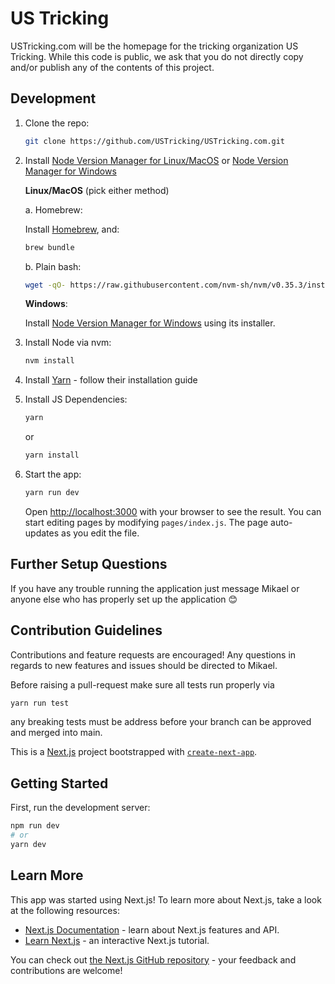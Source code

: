 # US Tricking

USTricking.com will be the homepage for the tricking organization US Tricking.
While this code is public, we ask that you do not directly copy and/or publish any of the contents of this project.

## Development

1. Clone the repo:

   ```bash
   git clone https://github.com/USTricking/USTricking.com.git
   ```

2. Install [Node Version Manager for Linux/MacOS](https://github.com/nvm-sh/nvm) or [Node Version Manager for Windows](https://github.com/coreybutler/nvm-windows)

   **Linux/MacOS** (pick either method)

   a. Homebrew:

   Install [Homebrew](https://brew.sh/), and:

   ```bash
   brew bundle
   ```

   b. Plain bash:

   ```bash
   wget -qO- https://raw.githubusercontent.com/nvm-sh/nvm/v0.35.3/install.sh | bash
   ```

   **Windows**:

   Install [Node Version Manager for Windows](https://github.com/coreybutler/nvm-windows) using its installer.

3. Install Node via nvm:

   ```bash
   nvm install
   ```

4. Install [Yarn](https://classic.yarnpkg.com/en/docs/install) - follow their installation guide

5. Install JS Dependencies:
   ```bash
   yarn
   ```
   or
   ```bash
   yarn install
   ```

6. Start the app:
   ```bash
   yarn run dev
   ```
   Open [http://localhost:3000](http://localhost:3000) with your browser to see the result.
   You can start editing pages by modifying `pages/index.js`. The page auto-updates as you edit the file.
## Further Setup Questions

If you have any trouble running the application just message Mikael or anyone else who has properly set up the application :blush:

## Contribution Guidelines

Contributions and feature requests are encouraged! Any questions in regards to new features and issues should be directed to Mikael.

Before raising a pull-request make sure all tests run properly via
```bash
yarn run test
```
any breaking tests must be address before your branch can be approved and merged into main.


This is a [Next.js](https://nextjs.org/) project bootstrapped with [`create-next-app`](https://github.com/vercel/next.js/tree/canary/packages/create-next-app).

## Getting Started

First, run the development server:

```bash
npm run dev
# or
yarn dev
```
## Learn More

This app was started using Next.js! To learn more about Next.js, take a look at the following resources:

- [Next.js Documentation](https://nextjs.org/docs) - learn about Next.js features and API.
- [Learn Next.js](https://nextjs.org/learn) - an interactive Next.js tutorial.

You can check out [the Next.js GitHub repository](https://github.com/vercel/next.js/) - your feedback and contributions are welcome!
